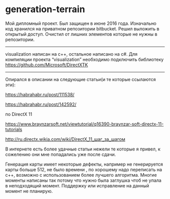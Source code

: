 # generation-terrain


Мой дипломный проект. Был защищен в июне 2016 года. Изначально код хранился на приватном репозитории bitbucket. Решил выложить в открытый доступ. Очистил от лишних элементов которые не нужны в репозитории.

---

visualization написан на c++, остальное написано на c#.
Для компиляции проекта “visualization” необходимо подключить библиотеку https://github.com/Microsoft/DirectXTK

---
Опирался в описании на следующие статьи(и те которые ссылаются эти):

https://habrahabr.ru/post/111538/

https://habrahabr.ru/post/142592/

по DirectX 11 

https://www.braynzarsoft.net/viewtutorial/q16390-braynzar-soft-directx-11-tutorials

http://ru.directx.wikia.com/wiki/DirectX_11_шаг_за_шагом

В интернете есть более удачные статьи нежели те которые я привел, к сожелению они мне попадались уже после сдачи.

Генерация карты имеет некоторые дефекты, например не генерируется карты больше 512, не было времени , по хорошему надо переписать на с++, возможно с использованием более лучшего алгоритма. Многие моменты написаны так потому что нужно была заглушка чтоб не упала в неподходящий момент. Поддержку или исправление на данный момент не планирую.
